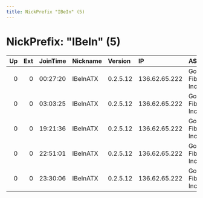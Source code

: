 ```yaml
---
title: NickPrefix "IBeIn" (5)
---
```


# NickPrefix: "IBeIn" (5)

|   Up |   Ext | JoinTime   | Nickname   | Version   | IP            | AS                | CC   |   ORp |   Dirp | OS    | Contact                                |   eFamMembers |
|-----:|------:|:-----------|:-----------|:----------|:--------------|:------------------|:-----|------:|-------:|:------|:---------------------------------------|--------------:|
|    0 |     0 | 00:27:20   | IBeInATX   | 0.2.5.12  | 136.62.65.222 | Google Fiber Inc. | us   |  9001 |   9030 | Linux | MeMyselfandI &lt;mark.wilt AT markwilt |             1 |
|    0 |     0 | 03:03:25   | IBeInATX   | 0.2.5.12  | 136.62.65.222 | Google Fiber Inc. | us   |  9001 |   9030 | Linux | MeMyselfandI &lt;mark.wilt AT markwilt |             1 |
|    0 |     0 | 19:21:36   | IBeInATX   | 0.2.5.12  | 136.62.65.222 | Google Fiber Inc. | us   |  9001 |   9030 | Linux | MeMyselfandI &lt;mark.wilt AT markwilt |             1 |
|    0 |     0 | 22:51:01   | IBeInATX   | 0.2.5.12  | 136.62.65.222 | Google Fiber Inc. | us   |  9001 |   9030 | Linux | MeMyselfandI &lt;mark.wilt AT markwilt |             1 |
|    0 |     0 | 23:30:06   | IBeInATX   | 0.2.5.12  | 136.62.65.222 | Google Fiber Inc. | us   |  9001 |   9030 | Linux | MeMyselfandI &lt;mark.wilt AT markwilt |             1 |
